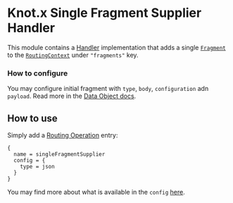 # Knot.x Single Fragment Supplier Handler
This module contains a [Handler](https://vertx.io/docs/apidocs/io/vertx/core/Handler.html)
implementation that adds a single [`Fragment`](https://github.com/Knotx/knotx-fragments/tree/master/api)
to the [`RoutingContext`](https://vertx.io/docs/apidocs/io/vertx/ext/web/RoutingContext.html) under `"fragments"` key.

### How to configure
You may configure initial fragment with `type`, `body`, `configuration` adn `payload`.
Read more in the [Data Object docs](https://github.com/Knotx/knotx-fragments/blob/master/supplier/single-fragment/docs/asciidoc/dataobjects.adoc).

## How to use
Simply add a [Routing Operation](https://github.com/Knotx/knotx-server-http#routing-operations)
entry:

```hocon
{
  name = singleFragmentSupplier
  config = {
    type = json
  }
}
```

You may find more about what is available in the `config` [here](https://github.com/Knotx/knotx-fragments/blob/master/supplier/single-fragment/docs/asciidoc/dataobjects.adoc). 